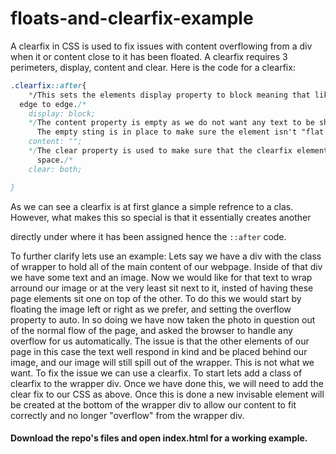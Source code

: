 # floats-and-clearfix-example

A clearfix in CSS  is used to fix issues with content overflowing from a div when it or content close to it has been floated.
A clearfix requires 3 perimeters, display, content and clear.
Here is the code for a clearfix:
```css
.clearfix::after{
    */This sets the elements display property to block meaning that like a heading it will take up one line on the screen from
  edge to edge./*
    display: block;
    */The content property is empty as we do not want any text to be showing inside of this element.
      The empty sting is in place to make sure the element isn't "flat."/*
    content: "";
    */The clear property is used to make sure that the clearfix element will extend the full with of the page leaving no white 
      space./*
    clear: both;

}
```

As we can see a clearfix is at first glance a simple refrence to a clas. However, what makes this so special is that it
essentially creates another <div> directly under where it has been assigned hence the `::after` code.

To further clarify lets use an example:
Lets say we have a div with the class of wrapper to hold all of the main content of our webpage.
Inside of that div we have some text and an image.
Now we would like for that text to wrap arround our image or at the very least sit next to it, 
insted of having these page elements sit one on top of the other.
To do this we would start by floating the image left or right as we prefer, and setting the overflow property to auto.
In so doing we have now taken the photo in question out of the normal flow of the page,
and asked the browser to handle any overflow for us automatically. The issue is that the other elements of our page in this case
the text well respond in kind and be placed behind our image, and our image will still spill out of the wrapper. 
This is not what we want.
To fix the issue we can use a clearfix. To start lets add a class of clearfix to the wrapper div.
Once we have done this, we will need to add the clear fix to our CSS as above.
Once this is done a new invisable element will be created at the bottom of the wrapper div to allow our content to fit correctly
and no longer "overflow" from the wrapper div.

#### Download the repo's files and open index.html for a working example.
